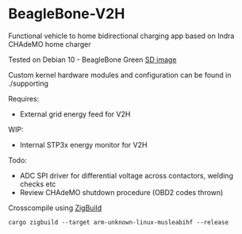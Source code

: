 # BeagleBone-V2H

Functional vehicle to home bidirectional charging app based on Indra CHAdeMO home charger

Tested on Debian 10 - BeagleBone Green [SD image](https://www.beagleboard.org/distros/am3358-debian-10-3-2020-04-06-1gb-sd-console)

Custom kernel hardware modules and configuration can be found in ./supporting

Requires:

* External grid energy feed for V2H

WIP:

* Internal STP3x energy monitor for V2H

Todo:

* ADC SPI driver for differential voltage across contactors, welding checks etc
* Review CHAdeMO shutdown procedure (OBD2 codes thrown)

Crosscompile using [ZigBuild](https://github.com/rust-cross/cargo-zigbuild)

```cargo zigbuild --target arm-unknown-linux-musleabihf --release```
